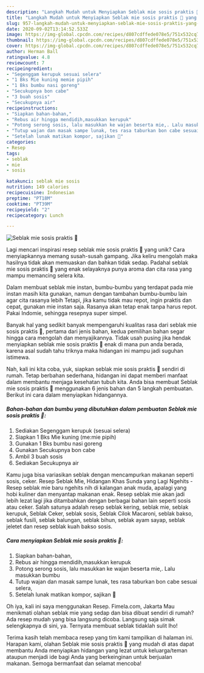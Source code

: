 ```yaml
---
description: "Langkah Mudah untuk Menyiapkan Seblak mie sosis praktis 🤗 yang Bikin Ngiler"
title: "Langkah Mudah untuk Menyiapkan Seblak mie sosis praktis 🤗 yang Bikin Ngiler"
slug: 957-langkah-mudah-untuk-menyiapkan-seblak-mie-sosis-praktis-yang-bikin-ngiler
date: 2020-09-02T13:14:52.533Z
image: https://img-global.cpcdn.com/recipes/d807cdffede078e5/751x532cq70/seblak-mie-sosis-praktis-🤗-foto-resep-utama.jpg
thumbnail: https://img-global.cpcdn.com/recipes/d807cdffede078e5/751x532cq70/seblak-mie-sosis-praktis-🤗-foto-resep-utama.jpg
cover: https://img-global.cpcdn.com/recipes/d807cdffede078e5/751x532cq70/seblak-mie-sosis-praktis-🤗-foto-resep-utama.jpg
author: Herman Ball
ratingvalue: 4.8
reviewcount: 7
recipeingredient:
- "Segenggam kerupuk sesuai selera"
- "1 Bks Mie kuning memie pipih"
- "1 Bks bumbu nasi goreng"
- "Secukupnya bon cabe"
- "3 buah sosis"
- "Secukupnya air"
recipeinstructions:
- "Siapkan bahan-bahan,"
- "Rebus air hingga mendidih,masukkan kerupuk"
- "Potong serong sosis, lalu masukkan ke wajan beserta mie,. Lalu masukkan bumbu"
- "Tutup wajan dan masak sampe lunak, tes rasa taburkan bon cabe sesuai selera,"
- "Setelah lunak matikan kompor, sajikan 🥰"
categories:
- Resep
tags:
- seblak
- mie
- sosis

katakunci: seblak mie sosis 
nutrition: 149 calories
recipecuisine: Indonesian
preptime: "PT18M"
cooktime: "PT39M"
recipeyield: "2"
recipecategory: Lunch

---
```



![Seblak mie sosis praktis 🤗](https://img-global.cpcdn.com/recipes/d807cdffede078e5/751x532cq70/seblak-mie-sosis-praktis-🤗-foto-resep-utama.jpg)

Lagi mencari inspirasi resep seblak mie sosis praktis 🤗 yang unik? Cara menyiapkannya memang susah-susah gampang. Jika keliru mengolah maka hasilnya tidak akan memuaskan dan bahkan tidak sedap. Padahal seblak mie sosis praktis 🤗 yang enak selayaknya punya aroma dan cita rasa yang mampu memancing selera kita.

Dalam membuat seblak mie instan, bumbu-bumbu yang terdapat pada mie instan masih kita gunakan, namun dengan tambahan bumbu-bumbu lain agar cita rasanya lebih Tetapi, jika kamu tidak mau repot, ingin praktis dan cepat, gunakan mie instan saja. Rasanya akan tetap enak tanpa harus repot. Pakai Indomie, sehingga resepnya super simpel.

Banyak hal yang sedikit banyak mempengaruhi kualitas rasa dari seblak mie sosis praktis 🤗, pertama dari jenis bahan, kedua pemilihan bahan segar hingga cara mengolah dan menyajikannya. Tidak usah pusing jika hendak menyiapkan seblak mie sosis praktis 🤗 enak di mana pun anda berada, karena asal sudah tahu triknya maka hidangan ini mampu jadi suguhan istimewa.


Nah, kali ini kita coba, yuk, siapkan seblak mie sosis praktis 🤗 sendiri di rumah. Tetap berbahan sederhana, hidangan ini dapat memberi manfaat dalam membantu menjaga kesehatan tubuh kita. Anda bisa membuat Seblak mie sosis praktis 🤗 menggunakan 6 jenis bahan dan 5 langkah pembuatan. Berikut ini cara dalam menyiapkan hidangannya.

<!--inarticleads1-->

##### Bahan-bahan dan bumbu yang dibutuhkan dalam pembuatan Seblak mie sosis praktis 🤗:

1. Sediakan Segenggam kerupuk (sesuai selera)
1. Siapkan 1 Bks Mie kuning (me:mie pipih)
1. Gunakan 1 Bks bumbu nasi goreng
1. Gunakan Secukupnya bon cabe
1. Ambil 3 buah sosis
1. Sediakan Secukupnya air


Kamu juga bisa variasikan seblak dengan mencampurkan makanan seperti sosis, ceker. Resep Seblak Mie, Hidangan Khas Sunda yang Lagi Ngehits - Resep seblak mie baru ngehits nih di kalangan anak muda, apalagi yang hobi kuliner dan menyantap makanan enak. Resep seblak mie akan jadi lebih lezat lagi jika ditambahkan dengan berbagai bahan lain seperti sosis atau ceker. Salah satunya adalah resep seblak kering, seblak mie, seblak kerupuk, Seblak Ceker, seblak sosis, Seblak Cilok Macaroni, seblak bakso, seblak fusili, seblak balungan, seblak bihun, seblak ayam sayap, seblak jeletet dan resep seblak kuah bakso sosis. 

<!--inarticleads2-->

##### Cara menyiapkan Seblak mie sosis praktis 🤗:

1. Siapkan bahan-bahan,
1. Rebus air hingga mendidih,masukkan kerupuk
1. Potong serong sosis, lalu masukkan ke wajan beserta mie,. Lalu masukkan bumbu
1. Tutup wajan dan masak sampe lunak, tes rasa taburkan bon cabe sesuai selera,
1. Setelah lunak matikan kompor, sajikan 🥰


Oh iya, kali ini saya menggunakan Resep. Fimela.com, Jakarta Mau menikmati olahan seblak mie yang sedap dan bisa dibuat sendiri di rumah? Ada resep mudah yang bisa langsung dicoba. Langsung saja simak selengkapnya di sini, ya. Ternyata membuat seblak tidaklah sulit lho! 

Terima kasih telah membaca resep yang tim kami tampilkan di halaman ini. Harapan kami, olahan Seblak mie sosis praktis 🤗 yang mudah di atas dapat membantu Anda menyiapkan hidangan yang lezat untuk keluarga/teman ataupun menjadi ide bagi Anda yang berkeinginan untuk berjualan makanan. Semoga bermanfaat dan selamat mencoba!
